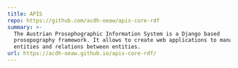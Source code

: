 ```yaml
---
title: APIS
repo: https://github.com/acdh-oeaw/apis-core-rdf
summary: >-
  The Austrian Prosophographic Information System is a Django based
  prosopography framework. It allows to create web applications to manage both
  entities and relations between entities.
url: https://acdh-oeaw.github.io/apis-core-rdf/
---
```

